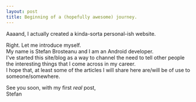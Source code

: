 ```yaml
---
layout: post
title: Beginning of a (hopefully awesome) journey.
---
```


Aaaand, I actually created a kinda-sorta personal-ish website.

Right. Let me introduce myself.  
My name is Stefan Brosteanu and I am an Android developer.  
I've started this site/blog as a way to channel the need to tell other people the interesting things that I come across in my career.  
I hope that, at least some of the articles I will share here are/will be of use to someone/somewhere.

See you soon, with my first *real* post,  
Stefan


